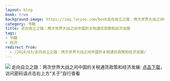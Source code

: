 ```yaml
---
layout: blog
book: true
background-image: https://img.locyoo.com/book走向自立之路：两次世界大战之间中国的关税通货政策和经济发展.jpg
category: 书籍
title: 走向自立之路：两次世界大战之间中国的关税通货政策和经济发展
tags:
- 书籍
- 经济
redirect_from:
  - /2024/03/走向自立之路：两次世界大战之间中国的关税通货政策和经济发展/
---
```

![](https://img.locyoo.com/book走向自立之路：两次世界大战之间中国的关税通货政策和经济发展.jpg)
走向自立之路：两次世界大战之间中国的关税通货政策和经济发展: <a name = "ref1" href="https://url18.ctfile.com/f/50983618-1418308688-a81021?p=3619">点击下载</a>，访问密码请点击右上方“关于”自行查看